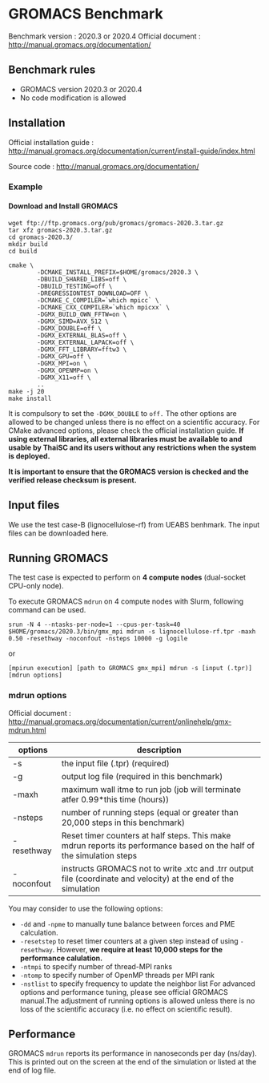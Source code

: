 # GROMACS Benchmark
Benchmark version : 2020.3 or 2020.4
Official document : http://manual.gromacs.org/documentation/

## Benchmark rules
* GROMACS version 2020.3 or 2020.4
* No code modification is allowed
## Installation
Official installation guide : http://manual.gromacs.org/documentation/current/install-guide/index.html

Source code : http://manual.gromacs.org/documentation/

### Example
#### Download and Install GROMACS
```
wget ftp://ftp.gromacs.org/pub/gromacs/gromacs-2020.3.tar.gz
tar xfz gromacs-2020.3.tar.gz
cd gromacs-2020.3/
mkdir build
cd build

cmake \                                 
        -DCMAKE_INSTALL_PREFIX=$HOME/gromacs/2020.3 \
        -DBUILD_SHARED_LIBS=off \
        -DBUILD_TESTING=off \
        -DREGRESSIONTEST_DOWNLOAD=OFF \
        -DCMAKE_C_COMPILER=`which mpicc` \
        -DCMAKE_CXX_COMPILER=`which mpicxx` \
        -DGMX_BUILD_OWN_FFTW=on \
        -DGMX_SIMD=AVX_512 \
        -DGMX_DOUBLE=off \
        -DGMX_EXTERNAL_BLAS=off \
        -DGMX_EXTERNAL_LAPACK=off \
        -DGMX_FFT_LIBRARY=fftw3 \
        -DGMX_GPU=off \
        -DGMX_MPI=on \
        -DGMX_OPENMP=on \
        -DGMX_X11=off \
        ..
make -j 20
make install
```

It is compulsory to set the `-DGMX_DOUBLE` to `off.` The other options are allowed to be changed unless there is no effect on a scientific accuracy. For CMake advanced options, please check the official installation guide.
**If using external libraries, all external libraries must be available to and usable by ThaiSC and its users without any restrictions when the system is deployed.**

**It is important to ensure that the GROMACS version is checked and the verified release checksum is present.**

## Input files
We use the test case-B (lignocellulose-rf) from UEABS benhmark. The input files can be downloaded here.

## Running GROMACS
The test case is expected to perform on **4 compute nodes** (dual-socket CPU-only node).

To execute GROMACS `mdrun` on 4 compute nodes with Slurm, following command can be used.
```
srun -N 4 --ntasks-per-node=1 --cpus-per-task=40 $HOME/gromacs/2020.3/bin/gmx_mpi mdrun -s lignocellulose-rf.tpr -maxh 0.50 -resethway -noconfout -nsteps 10000 -g logile 
```
or

`[mpirun execution] [path to GROMACS gmx_mpi] mdrun -s [input (.tpr)] [mdrun options]`

### mdrun options
Official document : http://manual.gromacs.org/documentation/current/onlinehelp/gmx-mdrun.html

|options      |	description                                                                                                      |
|-------------|------------------------------------------------------------------------------------------------------------------|
|-s	      |the input file (.tpr) (required)
|-g	      |output log file (required in this benchmark)
|-maxh	      |maximum wall itme to run job (job will terminate atfer 0.99*this time (hours))
|-nsteps      |number of running steps (equal or greater than 20,000 steps in this benchmark)
|-resethway   |Reset timer counters at half steps. This make mdrun reports its performance based on the half of the simulation steps
|-noconfout   |instructs GROMACS not to write .xtc and .trr output file (coordinate and velocity) at the end of the simulation  |

You may consider to use the following options:

* `-dd` and `-npme` to manually tune balance between forces and PME calculation.
* `-resetstep` to reset timer counters at a given step instead of using `-resethway`. However, **we require at least 10,000 steps for the performance calulation.**
* `-ntmpi` to specify number of thread-MPI ranks
* `-ntomp` to specify number of OpenMP threads per MPI rank
* `-nstlist` to specify frequency to update the neighbor list
For advanced options and performance tuning, please see official GROMACS manual.The adjustment of running options is allowed unless there is no loss of the scientific accuracy (i.e. no effect on scientific result).

## Performance
GROMACS `mdrun` reports its performance in nanoseconds per day (ns/day). This is printed out on the screen at the end of the simulation or listed at the end of log file.
